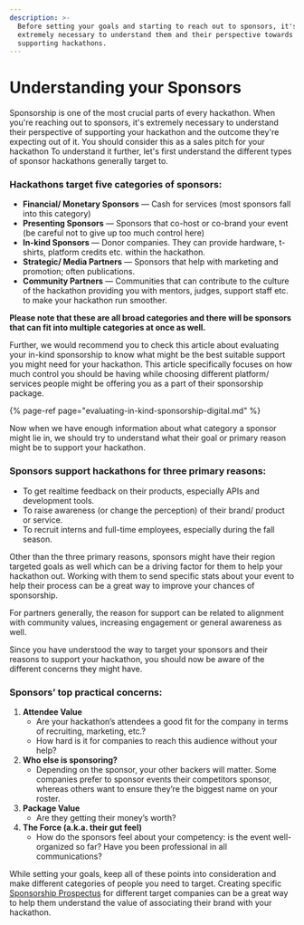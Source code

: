 ```yaml
---
description: >-
  Before setting your goals and starting to reach out to sponsors, it's
  extremely necessary to understand them and their perspective towards
  supporting hackathons.
---
```


# Understanding your Sponsors

Sponsorship is one of the most crucial parts of every hackathon. When you're reaching out to sponsors, it's extremely necessary to understand their perspective of supporting your hackathon and the outcome they're expecting out of it. You should consider this as a sales pitch for your hackathon  To understand it further, let's first understand the different types of sponsor hackathons generally target to. 

### Hackathons target five categories of sponsors:

* **Financial/ Monetary Sponsors** — Cash for services \(most sponsors fall into this category\)
* **Presenting Sponsors** — Sponsors that co-host or co-brand your event \(be careful not to give up too much control here\)
* **In-kind Sponsors** — Donor companies. They can provide hardware, t-shirts, platform credits etc. within the hackathon.
* **Strategic/ Media Partners** — Sponsors that help with marketing and promotion; often publications.
* **Community Partners** — Communities that can contribute to the culture of the hackathon providing you with mentors, judges, support staff etc. to make your hackathon run smoother.

**Please note that these are all broad categories and there will be sponsors that can fit into multiple categories at once as well.**

Further, we would recommend you to check this article about evaluating your in-kind sponsorship to know what might be the best suitable support you might need for your hackathon. This article specifically focuses on how much control you should be having while choosing different platform/ services people might be offering you as a part of their sponsorship package.

{% page-ref page="evaluating-in-kind-sponsorship-digital.md" %}



Now when we have enough information about what category a sponsor might lie in, we should try to understand what their goal or primary reason might be to support your hackathon.

### Sponsors support hackathons for three primary reasons:

* To get realtime feedback on their products, especially APIs and development tools.
* To raise awareness \(or change the perception\) of their brand/ product or service.
* To recruit interns and full-time employees, especially during the fall season.

Other than the three primary reasons, sponsors might have their region targeted goals as well which can be a driving factor for them to help your hackathon out. Working with them to send specific stats about your event to help their process can be a great way to improve your chances of sponsorship.

For partners generally, the reason for support can be related to alignment with community values, increasing engagement or general awareness as well.

 

Since you have understood the way to target your sponsors and their reasons to support your hackathon, you should now be aware of the different concerns they might have. 

### Sponsors’ top practical concerns:

1. **Attendee Value**
   * Are your hackathon’s attendees a good fit for the company in terms of recruiting, marketing, etc.?
   * How hard is it for companies to reach this audience without your help?
2. **Who else is sponsoring?**
   * Depending on the sponsor, your other backers will matter. Some companies prefer to sponsor events their competitors sponsor, whereas others want to ensure they’re the biggest name on your roster.
3. **Package Value**
   * Are they getting their money’s worth?
4. **The Force \(a.k.a. their gut feel\)**
   * How do the sponsors feel about your competency: is the event well-organized so far? Have you been professional in all communications?

While setting your goals, keep all of these points into consideration and make different categories of people you need to target. Creating specific [Sponsorship Prospectus](../put-together-a-sponsorship-prospectus.md) for different target companies can be a great way to help them understand the value of associating their brand with your hackathon.

